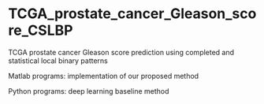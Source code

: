 # TCGA_prostate_cancer_Gleason_score_CSLBP
TCGA prostate cancer Gleason score prediction using completed and statistical local binary patterns 

Matlab programs: implementation of our proposed method

Python programs: deep learning baseline method
